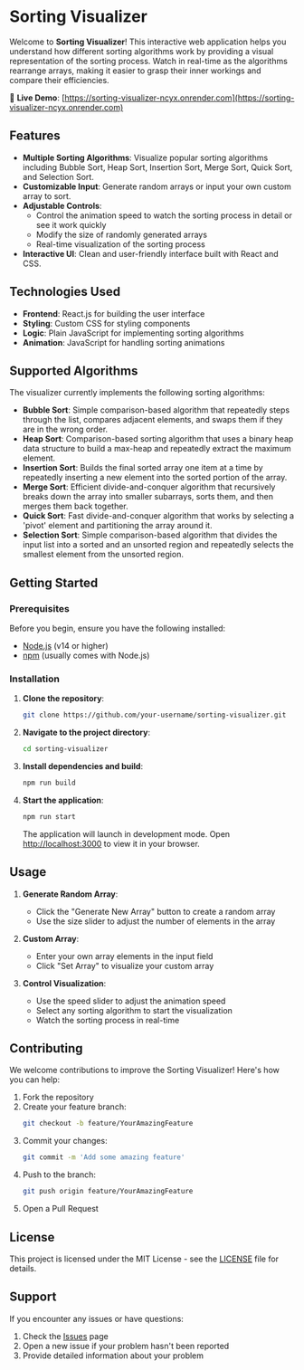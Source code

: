 # Sorting Visualizer

Welcome to **Sorting Visualizer**! This interactive web application helps you understand how different sorting algorithms work by providing a visual representation of the sorting process. Watch in real-time as the algorithms rearrange arrays, making it easier to grasp their inner workings and compare their efficiencies.

🔗 **Live Demo**: [https://sorting-visualizer-ncyx.onrender.com](https://sorting-visualizer-ncyx.onrender.com)

## Features
- **Multiple Sorting Algorithms**: Visualize popular sorting algorithms including Bubble Sort, Heap Sort, Insertion Sort, Merge Sort, Quick Sort, and Selection Sort.
- **Customizable Input**: Generate random arrays or input your own custom array to sort.
- **Adjustable Controls**: 
  - Control the animation speed to watch the sorting process in detail or see it work quickly
  - Modify the size of randomly generated arrays
  - Real-time visualization of the sorting process
- **Interactive UI**: Clean and user-friendly interface built with React and CSS.

## Technologies Used
- **Frontend**: React.js for building the user interface
- **Styling**: Custom CSS for styling components
- **Logic**: Plain JavaScript for implementing sorting algorithms
- **Animation**: JavaScript for handling sorting animations

## Supported Algorithms
The visualizer currently implements the following sorting algorithms:

- **Bubble Sort**: Simple comparison-based algorithm that repeatedly steps through the list, compares adjacent elements, and swaps them if they are in the wrong order.
- **Heap Sort**: Comparison-based sorting algorithm that uses a binary heap data structure to build a max-heap and repeatedly extract the maximum element.
- **Insertion Sort**: Builds the final sorted array one item at a time by repeatedly inserting a new element into the sorted portion of the array.
- **Merge Sort**: Efficient divide-and-conquer algorithm that recursively breaks down the array into smaller subarrays, sorts them, and then merges them back together.
- **Quick Sort**: Fast divide-and-conquer algorithm that works by selecting a 'pivot' element and partitioning the array around it.
- **Selection Sort**: Simple comparison-based algorithm that divides the input list into a sorted and an unsorted region and repeatedly selects the smallest element from the unsorted region.

## Getting Started

### Prerequisites
Before you begin, ensure you have the following installed:
- [Node.js](https://nodejs.org/) (v14 or higher)
- [npm](https://www.npmjs.com/) (usually comes with Node.js)

### Installation

1. **Clone the repository**:
   ```bash
   git clone https://github.com/your-username/sorting-visualizer.git
   ```

2. **Navigate to the project directory**:
   ```bash
   cd sorting-visualizer
   ```

3. **Install dependencies and build**:
   ```bash
   npm run build
   ```

4. **Start the application**:
   ```bash
   npm run start
   ```
   The application will launch in development mode. Open [http://localhost:3000](http://localhost:3000) to view it in your browser.

## Usage

1. **Generate Random Array**:
   - Click the "Generate New Array" button to create a random array
   - Use the size slider to adjust the number of elements in the array

2. **Custom Array**:
   - Enter your own array elements in the input field
   - Click "Set Array" to visualize your custom array

3. **Control Visualization**:
   - Use the speed slider to adjust the animation speed
   - Select any sorting algorithm to start the visualization
   - Watch the sorting process in real-time

## Contributing
We welcome contributions to improve the Sorting Visualizer! Here's how you can help:

1. Fork the repository
2. Create your feature branch:
   ```bash
   git checkout -b feature/YourAmazingFeature
   ```
3. Commit your changes:
   ```bash
   git commit -m 'Add some amazing feature'
   ```
4. Push to the branch:
   ```bash
   git push origin feature/YourAmazingFeature
   ```
5. Open a Pull Request



## License
This project is licensed under the MIT License - see the [LICENSE](LICENSE) file for details.

## Support
If you encounter any issues or have questions:
1. Check the [Issues](https://github.com/your-username/sorting-visualizer/issues) page
2. Open a new issue if your problem hasn't been reported
3. Provide detailed information about your problem

